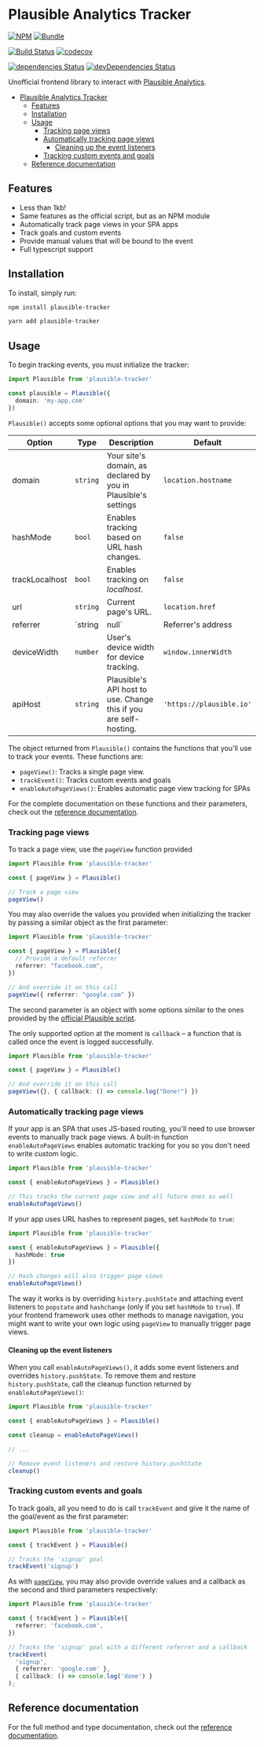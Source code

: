 # Plausible Analytics Tracker

[![NPM](https://flat.badgen.net/npm/v/plausible-tracker)](https://www.npmjs.com/package/plausible-tracker)  [![Bundle](https://flat.badgen.net/bundlephobia/minzip/plausible-tracker)](https://bundlephobia.com/result?p=plausible-tracker@latest)

[![Build Status](https://travis-ci.com/Maronato/plausible-analytics.svg?branch=master)](https://travis-ci.com/Maronato/plausible-analytics) [![codecov](https://codecov.io/gh/Maronato/plausible-tracker/branch/master/graph/badge.svg)](https://codecov.io/gh/Maronato/plausible-tracker)


[![dependencies Status](https://david-dm.org/maronato/plausible-tracker/status.svg)](https://david-dm.org/maronato/plausible-tracker) [![devDependencies Status](https://david-dm.org/maronato/plausible-tracker/dev-status.svg)](https://david-dm.org/maronato/plausible-tracker?type=dev)

Unofficial frontend library to interact with [Plausible Analytics](https://plausible.io/).

- [Plausible Analytics Tracker](#plausible-analytics-tracker)
  - [Features](#features)
  - [Installation](#installation)
  - [Usage](#usage)
    - [Tracking page views](#tracking-page-views)
    - [Automatically tracking page views](#automatically-tracking-page-views)
      - [Cleaning up the event listeners](#cleaning-up-the-event-listeners)
    - [Tracking custom events and goals](#tracking-custom-events-and-goals)
  - [Reference documentation](#reference-documentation)

## Features
- Less than 1kb!
- Same features as the official script, but as an NPM module
- Automatically track page views in your SPA apps
- Track goals and custom events
- Provide manual values that will be bound to the event
- Full typescript support

## Installation

To install, simply run:

```bash
npm install plausible-tracker

yarn add plausible-tracker
```

## Usage

To begin tracking events, you must initialize the tracker:

```ts
import Plausible from 'plausible-tracker'

const plausible = Plausible({
  domain: 'my-app.com'
})
```

`Plausible()` accepts some optional options that you may want to provide:

| Option         | Type            | Description                                                       | Default                     |
| -------------- | --------------- | ----------------------------------------------------------------- | --------------------------- |
| domain         | `string`        | Your site's domain, as declared by you in Plausible's settings    | `location.hostname`         |
| hashMode       | `bool`          | Enables tracking based on URL hash changes.                       | `false`                     |
| trackLocalhost | `bool`          | Enables tracking on *localhost*.                                  | `false`                     |
| url            | `string`        | Current page's URL.                                               | `location.href`             |
| referrer       | `string | null` | Referrer's address                                                | `document.referrer || null` |
| deviceWidth    | `number`        | User's device width for device tracking.                          | `window.innerWidth`         |
| apiHost        | `string`        | Plausible's API host to use. Change this if you are self-hosting. | `'https://plausible.io'`    |

The object returned from `Plausible()` contains the functions that you'll use to track your events. These functions are:

- `pageView()`: Tracks a single page view.
- `trackEvent()`: Tracks custom events and goals
- `enableAutoPageViews()`: Enables automatic page view tracking for SPAs

For the complete documentation on these functions and their parameters, check out the [reference documentation](https://maronato.github.io/plausible-tracker/).

### Tracking page views

To track a page view, use the `pageView` function provided

```ts
import Plausible from 'plausible-tracker'

const { pageView } = Plausible()

// Track a page view
pageView()
```

You may also override the values you provided when initializing the tracker by passing a similar object as the first parameter:

```ts
import Plausible from 'plausible-tracker'

const { pageView } = Plausible({
  // Provide a default referrer
  referrer: "facebook.com",
})

// And override it on this call
pageView({ referrer: "google.com" })
```

The second parameter is an object with some options similar to the ones provided by the [official Plausible script](https://docs.plausible.io/custom-event-goals). 

The only supported option at the moment is `callback` – a function that is called once the event is logged successfully.

```ts
import Plausible from 'plausible-tracker'

const { pageView } = Plausible()

// And override it on this call
pageView({}, { callback: () => console.log("Done!") })
```

### Automatically tracking page views

If your app is an SPA that uses JS-based routing, you'll need to use browser events to manually track page views. A built-in function `enableAutoPageViews` enables automatic tracking for you so you don't need to write custom logic.

```ts
import Plausible from 'plausible-tracker'

const { enableAutoPageViews } = Plausible()

// This tracks the current page view and all future ones as well
enableAutoPageViews()
```

If your app uses URL hashes to represent pages, set `hashMode` to `true`:

```ts
import Plausible from 'plausible-tracker'

const { enableAutoPageViews } = Plausible({
  hashMode: true
})

// Hash changes will also trigger page views
enableAutoPageViews()
```

The way it works is by overriding `history.pushState` and attaching event listeners to `popstate` and `hashchange` (only if you set `hashMode` to `true`). If your frontend framework uses other methods to manage navigation, you might want to write your own logic using `pageView` to manually trigger page views.

#### Cleaning up the event listeners

When you call `enableAutoPageViews()`, it adds some event listeners and overrides `history.pushState`. To remove them and restore `history.pushState`, call the cleanup function returned by `enableAutoPageViews()`:

```ts
import Plausible from 'plausible-tracker'

const { enableAutoPageViews } = Plausible()

const cleanup = enableAutoPageViews()

// ...

// Remove event listeners and restore history.pushState
cleanup()
```

### Tracking custom events and goals

To track goals, all you need to do is call `trackEvent` and give it the name of the goal/event as the first parameter:

```ts
import Plausible from 'plausible-tracker'

const { trackEvent } = Plausible()

// Tracks the 'signup' goal
trackEvent('signup')
```

As with [`pageView`](#tracking-page-views), you may also provide override values and a callback as the second and third parameters respectively:

```ts
import Plausible from 'plausible-tracker'

const { trackEvent } = Plausible({
  referrer: 'facebook.com',
})

// Tracks the 'signup' goal with a different referrer and a callback
trackEvent(
  'signup',
  { referrer: 'google.com' },
  { callback: () => console.log('done') }
);
```

## Reference documentation
For the full method and type documentation, check out the [reference documentation](https://maronato.github.io/plausible-tracker).

